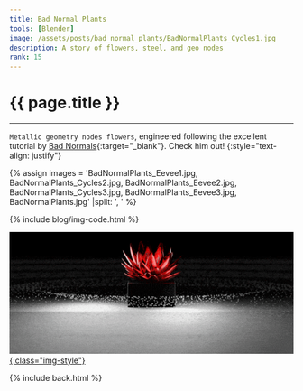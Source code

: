 ```yaml
---
title: Bad Normal Plants
tools: [Blender]
image: /assets/posts/bad_normal_plants/BadNormalPlants_Cycles1.jpg
description: A story of flowers, steel, and geo nodes
rank: 15
---
```


# {{ page.title }}
<hr align='left' style='height:{{site.height}}; width:{{site.width}}'>

<code>Metallic geometry nodes flowers</code>, engineered following the excellent tutorial by [Bad Normals](https://www.youtube.com/c/BadNormals){:target="_blank"}. Check him out!
{:style="text-align: justify"}

{% assign images = 'BadNormalPlants_Eevee1.jpg, BadNormalPlants_Cycles2.jpg, BadNormalPlants_Eevee2.jpg, BadNormalPlants_Cycles3.jpg, BadNormalPlants_Eevee3.jpg, BadNormalPlants.jpg'  |split: ', ' %}

{% include blog/img-code.html %}

<!-- todo : make template for image with unrelated link (instead of img with same compressed img)  -->
<a href="https://youtu.be/o3NMBlE9LqQ" target="_blank" style="display:block"> ![BadNormalPlants](/assets/posts/bad_normal_plants/BadNormalPlants.gif){:class="img-style"} </a>

{% include back.html %}
